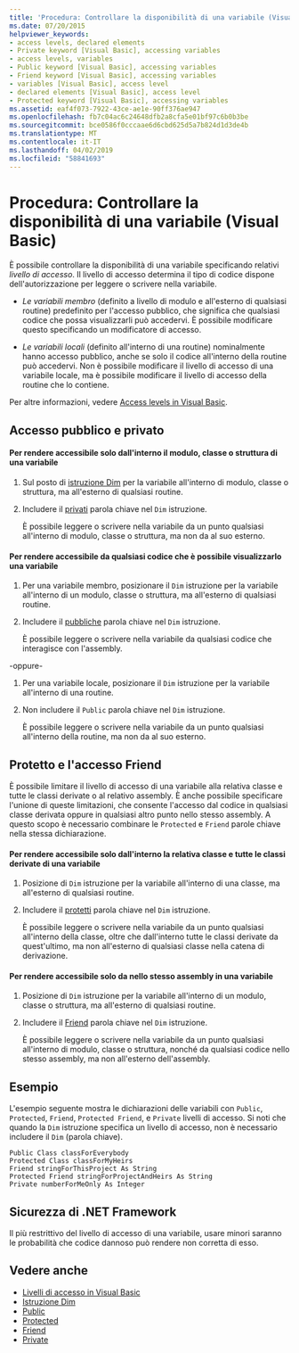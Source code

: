 ```yaml
---
title: 'Procedura: Controllare la disponibilità di una variabile (Visual Basic)'
ms.date: 07/20/2015
helpviewer_keywords:
- access levels, declared elements
- Private keyword [Visual Basic], accessing variables
- access levels, variables
- Public keyword [Visual Basic], accessing variables
- Friend keyword [Visual Basic], accessing variables
- variables [Visual Basic], access level
- declared elements [Visual Basic], access level
- Protected keyword [Visual Basic], accessing variables
ms.assetid: eaf4f073-7922-43ce-ae1e-90ff376ae947
ms.openlocfilehash: fb7c04ac6c24648dfb2a8cfa5e01bf97c6b0b3be
ms.sourcegitcommit: bce0586f0cccaae6d6cbd625d5a7b824d1d3de4b
ms.translationtype: MT
ms.contentlocale: it-IT
ms.lasthandoff: 04/02/2019
ms.locfileid: "58841693"
---
```

# <a name="how-to-control-the-availability-of-a-variable-visual-basic"></a>Procedura: Controllare la disponibilità di una variabile (Visual Basic)
È possibile controllare la disponibilità di una variabile specificando relativi *livello di accesso*. Il livello di accesso determina il tipo di codice dispone dell'autorizzazione per leggere o scrivere nella variabile.  
  
-   *Le variabili membro* (definito a livello di modulo e all'esterno di qualsiasi routine) predefinito per l'accesso pubblico, che significa che qualsiasi codice che possa visualizzarli può accedervi. È possibile modificare questo specificando un modificatore di accesso.  
  
-   *Le variabili locali* (definito all'interno di una routine) nominalmente hanno accesso pubblico, anche se solo il codice all'interno della routine può accedervi. Non è possibile modificare il livello di accesso di una variabile locale, ma è possibile modificare il livello di accesso della routine che lo contiene.  
  
 Per altre informazioni, vedere [Access levels in Visual Basic](../../../../visual-basic/programming-guide/language-features/declared-elements/access-levels.md).  
  
## <a name="private-and-public-access"></a>Accesso pubblico e privato  
  
#### <a name="to-make-a-variable-accessible-only-from-within-its-module-class-or-structure"></a>Per rendere accessibile solo dall'interno il modulo, classe o struttura di una variabile  
  
1.  Sul posto di [istruzione Dim](../../../../visual-basic/language-reference/statements/dim-statement.md) per la variabile all'interno di modulo, classe o struttura, ma all'esterno di qualsiasi routine.  
  
2.  Includere il [privati](../../../../visual-basic/language-reference/modifiers/private.md) parola chiave nel `Dim` istruzione.  
  
     È possibile leggere o scrivere nella variabile da un punto qualsiasi all'interno di modulo, classe o struttura, ma non da al suo esterno.  
  
#### <a name="to-make-a-variable-accessible-from-any-code-that-can-see-it"></a>Per rendere accessibile da qualsiasi codice che è possibile visualizzarlo una variabile  
  
1.  Per una variabile membro, posizionare il `Dim` istruzione per la variabile all'interno di un modulo, classe o struttura, ma all'esterno di qualsiasi routine.  
  
2.  Includere il [pubbliche](../../../../visual-basic/language-reference/modifiers/public.md) parola chiave nel `Dim` istruzione.  
  
     È possibile leggere o scrivere nella variabile da qualsiasi codice che interagisce con l'assembly.  
  
 -oppure-  
  
1.  Per una variabile locale, posizionare il `Dim` istruzione per la variabile all'interno di una routine.  
  
2.  Non includere il `Public` parola chiave nel `Dim` istruzione.  
  
     È possibile leggere o scrivere nella variabile da un punto qualsiasi all'interno della routine, ma non da al suo esterno.  
  
## <a name="protected-and-friend-access"></a>Protetto e l'accesso Friend  
 È possibile limitare il livello di accesso di una variabile alla relativa classe e tutte le classi derivate o al relativo assembly. È anche possibile specificare l'unione di queste limitazioni, che consente l'accesso dal codice in qualsiasi classe derivata oppure in qualsiasi altro punto nello stesso assembly. A questo scopo è necessario combinare le `Protected` e `Friend` parole chiave nella stessa dichiarazione.  
  
#### <a name="to-make-a-variable-accessible-only-from-within-its-class-and-any-derived-classes"></a>Per rendere accessibile solo dall'interno la relativa classe e tutte le classi derivate di una variabile  
  
1.  Posizione di `Dim` istruzione per la variabile all'interno di una classe, ma all'esterno di qualsiasi routine.  
  
2.  Includere il [protetti](../../../../visual-basic/language-reference/modifiers/protected.md) parola chiave nel `Dim` istruzione.  
  
     È possibile leggere o scrivere nella variabile da un punto qualsiasi all'interno della classe, oltre che dall'interno tutte le classi derivate da quest'ultimo, ma non all'esterno di qualsiasi classe nella catena di derivazione.  
  
#### <a name="to-make-a-variable-accessible-only-from-within-the-same-assembly"></a>Per rendere accessibile solo da nello stesso assembly in una variabile  
  
1.  Posizione di `Dim` istruzione per la variabile all'interno di un modulo, classe o struttura, ma all'esterno di qualsiasi routine.  
  
2.  Includere il [Friend](../../../../visual-basic/language-reference/modifiers/friend.md) parola chiave nel `Dim` istruzione.  
  
     È possibile leggere o scrivere nella variabile da un punto qualsiasi all'interno di modulo, classe o struttura, nonché da qualsiasi codice nello stesso assembly, ma non all'esterno dell'assembly.  
  
## <a name="example"></a>Esempio  
 L'esempio seguente mostra le dichiarazioni delle variabili con `Public`, `Protected`, `Friend`, `Protected Friend`, e `Private` livelli di accesso. Si noti che quando la `Dim` istruzione specifica un livello di accesso, non è necessario includere il `Dim` (parola chiave).  
  
```  
Public Class classForEverybody  
Protected Class classForMyHeirs  
Friend stringForThisProject As String  
Protected Friend stringForProjectAndHeirs As String  
Private numberForMeOnly As Integer  
```  
  
## <a name="net-framework-security"></a>Sicurezza di .NET Framework  
 Il più restrittivo del livello di accesso di una variabile, usare minori saranno le probabilità che codice dannoso può rendere non corretta di esso.  
  
## <a name="see-also"></a>Vedere anche

- [Livelli di accesso in Visual Basic](../../../../visual-basic/programming-guide/language-features/declared-elements/access-levels.md)
- [Istruzione Dim](../../../../visual-basic/language-reference/statements/dim-statement.md)
- [Public](../../../../visual-basic/language-reference/modifiers/public.md)
- [Protected](../../../../visual-basic/language-reference/modifiers/protected.md)
- [Friend](../../../../visual-basic/language-reference/modifiers/friend.md)
- [Private](../../../../visual-basic/language-reference/modifiers/private.md)
